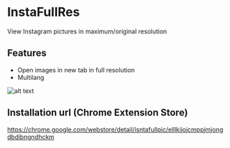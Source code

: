 # InstaFullRes
View Instagram pictures in maximum/original resolution

## Features
- Open images in new tab in full resolution
- Multilang

![alt text](https://image.ibb.co/jb9dno/instapics_thumb.png)

## Installation url (Chrome Extension Store)
https://chrome.google.com/webstore/detail/isntafullpic/elllkijojcmppjmjongdbdibngndhckm
